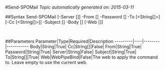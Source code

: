 #Send-SPOMail
*Topic automatically generated on: 2015-03-11*


##Syntax
    Send-SPOMail [-Server [<String>]] -From [<String>] -Password [<String>] -To [<String[]>] [-Cc [<String[]>]] -Subject [<String>] -Body [<String>] [-Web [<WebPipeBind>]]

&nbsp;

##Parameters
Parameter|Type|Required|Description
---------|----|--------|-----------
Body|String|True|
Cc|String[]|False|
From|String|True|
Password|String|True|
Server|String|False|
Subject|String|True|
To|String[]|True|
Web|WebPipeBind|False|The web to apply the command to. Leave empty to use the current web.

